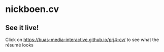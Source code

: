 # nickboen.cv 

## See it live!

Click on <https://buas-media-interactive.github.io/prj4-cv/> to see what the résumé looks
